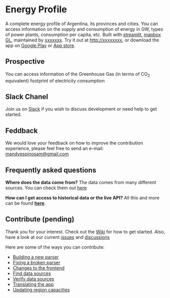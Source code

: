 # Energy Profile

A complete energy profile of Argentina, its provinces and cities. You can access information on the supply and consumption of energy in GW, types of power plants, consumption per capita, etc. Built with [streamlit](https://streamlit.io/), [mapbox GL](https://github.com/mapbox/mapbox-gl-js/), maintained by [xxxxxxx](xxxxxxx). Try it out at [http://xxxxxxxx](http://xxxxxx), or download the app on [Google Play](https://xxxxxxx) or [App store](https://xxxxxx).

## Prospective

You can access information of the Greenhouse Gas (in terms of CO<sub>2</sub> equivalent) footprint of electricity consumption 

## Slack Chanel

Join us on [Slack](https://join.slack.com/share/enQtMjk0NTI1MTMyMzY5OS0xZjU3ZWZkZTVkYTMyOThlNmQzOTYwMzA4YTA3YTliODQwZmY4MmI5Y2RmYTQxYTlkYWU2Y2U3ZWE1ZjNiNGYy) if you wish to discuss development or need help to get started.

## Feddback

We would love your feedback on how to improve the contribution experience, please feel free to send an e-mail: mandyespinosam@gmail.com

## Frequently asked questions

**Where does the data come from?**
The data comes from many different sources. You can check them out [here](https://drive.google.com/drive/folders/1Lkq4R-ekiDh9lXnfsI0lBNMnz1xaWDro?usp=sharing)

**How can I get access to historical data or the live API?**
All this and more can be found **[here](xxxxxxx/)**.

## Contribute (pending)

Thank you for your interest. Check out the [Wiki](https://github.com/tmrowco/electricitymap-contrib/wiki) for how to get started. Also, have a look at our current [issues](https://github.com/tmrowco/electricitymap-contrib/issues) and [discussions](https://github.com/tmrowco/electricitymap-contrib/discussions)

Here are some of the ways you can contribute:

- [Building a new parser](https://github.com/tmrowco/electricitymap-contrib/wiki/Building-a-new-parser)
- [Fixing a broken parser](https://github.com/tmrowco/electricitymap-contrib/wiki/Fixing-a-broken-parser)
- [Changes to the frontend](https://github.com/tmrowco/electricitymap-contrib/wiki/Changes-to-the-frontend)
- [Find data sources](https://github.com/tmrowco/electricitymap-contrib/wiki/Find-data-sources)
- [Verify data sources](https://github.com/tmrowco/electricitymap-contrib/wiki/Verify-data-sources)
- [Translating the app](https://github.com/tmrowco/electricitymap-contrib/wiki/Translating-electricitymap.org)
- [Updating region capacities](https://github.com/tmrowco/electricitymap-contrib/wiki/Update-region-capacities)

